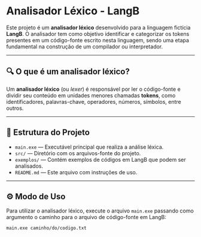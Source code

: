 # Analisador Léxico - LangB

Este projeto é um **analisador léxico** desenvolvido para a linguagem fictícia **LangB**. O analisador tem como objetivo identificar e categorizar os tokens presentes em um código-fonte escrito nesta linguagem, sendo uma etapa fundamental na construção de um compilador ou interpretador.

---

## 🔍 O que é um analisador léxico?

Um **analisador léxico** (ou *lexer*) é responsável por ler o código-fonte e dividir seu conteúdo em unidades menores chamadas **tokens**, como identificadores, palavras-chave, operadores, números, símbolos, entre outros. 

---

## 📂 Estrutura do Projeto

- `main.exe` — Executável principal que realiza a análise léxica.
- `src/` — Diretório com os arquivos-fonte do projeto.
- `exemplos/` — Contém exemplos de códigos em LangB que podem ser analisados.
- `README.md` — Este arquivo com instruções de uso.

---

## ⚙️ Modo de Uso

Para utilizar o analisador léxico, execute o arquivo `main.exe` passando como argumento o caminho para o arquivo de código-fonte em LangB:

```bash
main.exe caminho/do/codigo.txt
